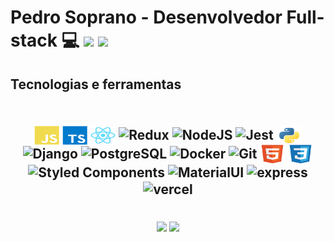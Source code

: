 # Pedro Soprano - Desenvolvedor Full-stack 💻   <a href = "mailto:vonhishi@gmail.com"><img src="https://img.shields.io/badge/Gmail-D14836?style=for-the-badge&logo=gmail&logoColor=white" target="_blank"></a>  <a href = "https://www.linkedin.com/in/pedrosoprano/"><img src="https://img.shields.io/badge/LinkedIn-0077B5?style=for-the-badge&logo=linkedin&logoColor=white" target="_blank"></a>
  

<h2 >Tecnologias e ferramentas <h2>
<div align="center"><br>
  <img align="center" alt="Javascript" height="30" width="40" src="https://raw.githubusercontent.com/devicons/devicon/master/icons/javascript/javascript-plain.svg">
  <img align="center" alt="Typescript" height="30" width="40" src="https://raw.githubusercontent.com/devicons/devicon/master/icons/typescript/typescript-plain.svg">
  <img align="center" alt="React" height="30" width="40" src="https://raw.githubusercontent.com/devicons/devicon/master/icons/react/react-original.svg">
  <img align="center" alt="Redux" height="30" width="40" src="https://cdn.jsdelivr.net/gh/devicons/devicon/icons/redux/redux-original.svg">
  <img align="center" alt="NodeJS" height="30" width="40" src="https://cdn.jsdelivr.net/gh/devicons/devicon/icons/nodejs/nodejs-original.svg">
  <img align="center" alt="Jest" height="30" width="40" src="https://cdn.jsdelivr.net/gh/devicons/devicon/icons/jest/jest-plain.svg">
  <img align="center" alt="Python" height="30" width="40" src="https://raw.githubusercontent.com/devicons/devicon/master/icons/python/python-original.svg">
  <img align="center" alt="Django" height="30" width="40" src="https://cdn.jsdelivr.net/gh/devicons/devicon/icons/django/django-plain.svg">
  <img align="center" alt="PostgreSQL" height="30" width="40" src="https://cdn.jsdelivr.net/gh/devicons/devicon/icons/postgresql/postgresql-original.svg">
<!--   <img align="center" alt="MongoDB" height="30" width="40" src="https://cdn.jsdelivr.net/gh/devicons/devicon/icons/mongodb/mongodb-original.svg"> -->
  <img align="center" alt="Docker" height="30" width="40" src="https://cdn.jsdelivr.net/gh/devicons/devicon/icons/docker/docker-original.svg">
  <img align="center" alt="Git" height="30" width="40" src="https://cdn.jsdelivr.net/gh/devicons/devicon/icons/git/git-plain.svg">
  <img align="center" alt="HTML" height="30" width="40" src="https://raw.githubusercontent.com/devicons/devicon/master/icons/html5/html5-original.svg">
  <img align="center" alt="CSS" height="30" width="40" src="https://raw.githubusercontent.com/devicons/devicon/master/icons/css3/css3-original.svg">
  <img align="center" alt="Styled Components" height="30"  src="https://img.shields.io/badge/styled--components-DB7093?style=for-the-badge&logo=styled-components&logoColor=white">
  <img align="center" alt="MaterialUI" height="30"  src="https://img.shields.io/badge/Material--UI-0081CB?style=for-the-badge&logo=material-ui&logoColor=white">
  <img align="center" alt="express" height="30"  src="https://img.shields.io/badge/Express.js-404D59?style=for-the-badge">
  <img align="center" alt="vercel" height="30"  src="https://img.shields.io/badge/Vercel-000000?style=for-the-badge&logo=vercel&logoColor=white">
</div> 
 
# 
<div align="center">
  <img height="180em" src="https://github-readme-stats.vercel.app/api?username=PedroSoprano&show_icons=true&theme=dark&include_all_commits=true&count_private=true"/>
  <img height="180em" src="https://github-readme-stats.vercel.app/api/top-langs/?username=PedroSoprano&layout=compact&langs_count=7&theme=dark"/>
</div>
  
  

